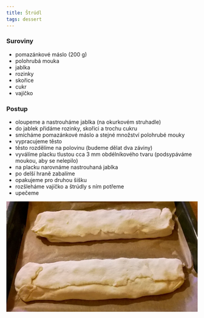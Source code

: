 ```yaml
---
title: Štrúdl
tags: dessert
---
```


### Suroviny
- pomazánkové máslo (200 g)
- polohrubá mouka
- jablka
- rozinky
- skořice
- cukr
- vajíčko

### Postup
- oloupeme a nastrouháme jablka (na okurkovém struhadle)
- do jablek přidáme rozinky, skořici a trochu cukru
- smícháme pomazánkové máslo a stejné množství polohrubé mouky
- vypracujeme těsto
- těsto rozdělíme na polovinu (budeme dělat dva záviny)
- vyválíme placku tlustou cca 3 mm obdélníkového tvaru (podsypáváme moukou, aby se nelepilo)
- na placku narovnáme nastrouhaná jablka
- po delší hraně zabalíme
- opakujeme pro druhou šišku
- rozšleháme vajíčko a štrúdly s ním potřeme
- upečeme

![Před pečením](/fotky/strudl-1.jpg)
